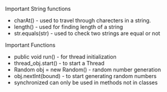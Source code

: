 Important String functions

- charAt() - used to travel through charecters in a string.
- length() - used for finding length of a string
- str.equals(str) - used to check two strings are equal or not

Important Functions

- public void run() - for thread initialization
- thread_obj.start() - to start a Thread
- Random obj = new Random() - random number generation
- obj.nextInt(bound) - to start generating random numbers
- synchronized can only be used in methods not in classes
